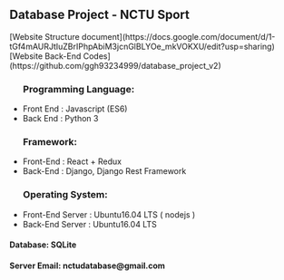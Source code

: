 <div>
<h2> Database Project - NCTU Sport </h2>
  <div>
    [Website Structure document](https://docs.google.com/document/d/1-tGf4mAURJtIuZBrIPhpAbiM3jcnGlBLYOe_mkVOKXU/edit?usp=sharing)
    [Website Back-End Codes](https://github.com/ggh93234999/database_project_v2)
  </div>
  <div>
    <ul>
<h3>Programming Language:</h3>
      <li>Front End : Javascript (ES6)</li>
      <li>Back End : Python 3</li>
    </ul>
  </div>
  <div>
    <ul>
      <h3>Framework:</h3>
      <li>Front-End : React + Redux</li>
      <li>Back-End : Django, Django Rest Framework</li>
    </ul>
  </div>
  <div>
    <ul>
      <h3>Operating System:</h3>
      <li>Front-End Server : Ubuntu16.04 LTS ( nodejs )</li>
      <li>Back-End Server : Ubuntu16.04 LTS</li>
    </ul>
  </div>
  <div>
    <h4>Database: SQLite</h4>
  </div>
  <div>
    <h4>Server Email: nctudatabase@gmail.com</h4>
  </div>
</div>
